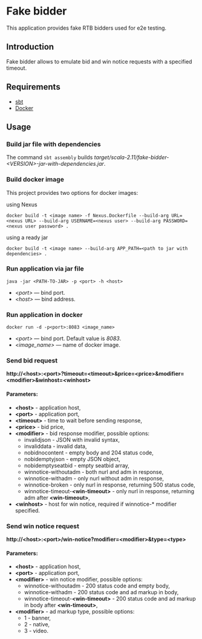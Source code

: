 Fake bidder
===========

This application provides fake RTB bidders used for e2e testing.

Introduction
------------

Fake bidder allows to emulate bid and win notice requests with a specified timeout.

Requirements
------------

* [sbt](http://www.scala-sbt.org/)
* [Docker](https://www.docker.com/) 

Usage
------

### Build jar file with dependencies

The command `sbt assembly` builds *target/scala-2.11/fake-bidder-\<VERSION\>-jar-with-dependencies.jar*.

### Build docker image

This project provides two options for docker images:

using Nexus
    
    docker build -t <image name> -f Nexus.Dockerfile --build-arg URL=<nexus URL> --build-arg USERNAME=<nexus user> --build-arg PASSWORD=<nexus user password> .
    
using a ready jar
    
    docker build -t <image name> --build-arg APP_PATH=<path to jar with dependencies> .
    
### Run application via jar file
    
    java -jar <PATH-TO-JAR> -p <port> -h <host>
    
* *\<port\>* &mdash; bind port.
* *\<host\>* &mdash; bind address.

### Run application in docker
    
    docker run -d -p<port>:8083 <image_name>
    
* *\<port\>* &mdash; bind port. Default value is *8083*.
* *\<image_name\>* &mdash; name of docker image.
 
### Send bid request

**http://\<host\>:\<port\>?timeout=\<timeout\>\&price=\<price\>\&modifier=\<modifier\>\&winhost=\<winhost\>**

#### Parameters:

- **\<host\>** - application host,
- **\<port\>** - application port,
- **\<timeout\>** - time to wait before sending response,
- **\<price\>** - bid price,
- **\<modifier\>** - bid response modifier, possible options:
    * invalidjson - JSON with invalid syntax,
    * invaliddata - invalid data,
    * nobidnocontent - empty body and 204 status code,
    * nobidemptyjson - empty JSON object,
    * nobidemptyseatbid - empty seatbid array,
    * winnotice-withoutadm - both nurl and adm in response,
    * winnotice-withadm - only nurl without adm in response,
    * winnotice-broken - only nurl in response, returning 500 status code,
    * winnotice-timeout-**\<win-timeout\>** - only nurl in response, returning adm after **\<win-timeout\>**,
- **\<winhost\>** - host for win notice, required if winnotice-* modifier specified.

### Send win notice request

**http://\<host\>:\<port\>/win-notice?modifier=\<modifier\>\&type=\<type\>**

#### Parameters:

- **\<host\>** - application host,
- **\<port\>** - application port,
- **\<modifier\>** - win notice modifier, possible options:
    * winnotice-withoutadm - 200 status code and empty body,
    * winnotice-withadm - 200 status code and ad markup in body,
    * winnotice-timeout-**\<win-timeout\>** - 200 status code and ad markup in body after **\<win-timeout\>**,
- **\<modifier\>** - ad markup type, possible options:
    * 1 - banner,
    * 2 - native,
    * 3 - video.


